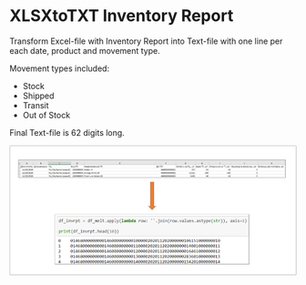 # XLSXtoTXT Inventory Report

Transform Excel-file with Inventory Report into Text-file with one line per each date, product and movement type.

Movement types included:
* Stock
* Shipped
* Transit
* Out of Stock

Final Text-file is 62 digits long.

![Input&Output](https://github.com/fedinb/XLSXtoTXT-Inventory-Report/blob/main/From%20XLSX%20to%20TXT.png)
